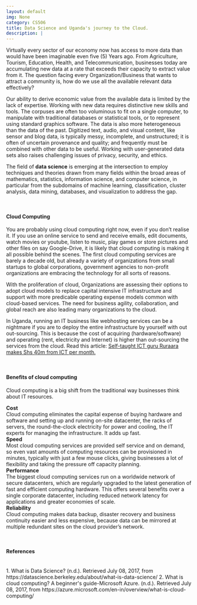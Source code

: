 ```yaml
---
layout: default
img: None
category: CS506
title: Data Science and Uganda's journey to the Cloud.
description: |
---
```

Virtually every sector of our economy now has access to more data than would have been imaginable even five (5) Years ago. From Agriculture, Tourism, Education, Health, and Telecommunication, businesses today are accumulating new data at a rate that exceeds their capacity to extract value from it. The question facing every Organization/Business that wants to attract a community is, how do we use all the available relevant data effectively? 

<p>Our ability to derive economic value from the available data is limited by the lack of expertise. Working with new data requires distinctive new skills and tools. The corpuses are often too voluminous to fit on a single computer, to manipulate with traditional databases or statistical tools, or to represent using standard graphics software. The data is also more heterogeneous than the data of the past. Digitized text, audio, and visual content, like sensor and blog data, is typically messy, incomplete, and unstructured; it is often of uncertain provenance and quality; and frequently must be combined with other data to be useful. Working with user-generated data sets also raises challenging issues of privacy, security, and ethics.</p>
<p>The field of <strong>data science</strong> is emerging at the intersection to employ techniques and theories drawn from many fields within the broad areas of mathematics, statistics, information science, and computer science, in particular from the subdomains of machine learning, classification, cluster analysis, data mining, databases, and visualization to address the gap.</p>
<br/>
<h4> Cloud Computing </h4>
<p>You are probably using cloud computing right now, even if you don’t realise it. If you use an online service to send and receive emails, edit documents, watch movies or youtube, listen to music, play games or store pictures and other files on say Google-Drive, it is likely that cloud computing is making it all possible behind the scenes. The first cloud computing services are barely a decade old, but already a variety of organizations from small startups to global corporations, government agencies to non-profit organizations are embracing the technology for all sorts of reasons.</p>

With the proliferation of cloud, Organizations are assessing their options to adopt cloud models to replace capital intensive IT infrastructure and support with more predicable operating expense models common with cloud-based services. The need for business agility, collaboration, and global reach are also leading many organizations to the cloud.

<p> In Uganda, running an IT business like webhosting services can be a nightmare if you are to deploy the entire infrastructure by yourself with out out-sourcing. This is because the cost of acquiring (hardware/software) and operating (rent, electricity and Internet) is higher than out-sourcing the services from the cloud.  Read this article: <a href="http://www.observer.ug/lifestyle/52467-self-taught-ict-guru-ruraara-makes-shs-40m-from-ict-per-month.html" target="_blank">Self-taught ICT guru Ruraara makes Shs 40m from ICT per month.</a></p>
<br/>
<h4>Benefits of cloud computing</h4>
<p>Cloud computing is a big shift from the traditional way businesses think about IT resources.</p> 
<p><strong>Cost</strong><br/>
Cloud computing eliminates the capital expense of buying hardware and software and setting up and running on-site datacenter, the racks of servers, the round-the-clock electricity for power and cooling, the IT experts for managing the infrastructure. It adds up fast.<br/>
<strong>Speed</strong><br/>
Most cloud computing services are provided self service and on demand, so even vast amounts of computing resources can be provisioned in minutes, typically with just a few mouse clicks, giving businesses a lot of flexibility and taking the pressure off capacity planning. <br/>
<strong>Performance</strong><br/>
The biggest cloud computing services run on a worldwide network of secure datacenters, which are regularly upgraded to the latest generation of fast and efficient computing hardware. This offers several benefits over a single corporate datacenter, including reduced network latency for applications and greater economies of scale.<br/>
<strong>Reliability</strong><br/>
Cloud computing makes data backup, disaster recovery and business continuity easier and less expensive, because data can be mirrored at multiple redundant sites on the cloud provider’s network.
</p>

<br/>
<h4>References</h4>
<br/>
1. What is Data Science? (n.d.). Retrieved July 08, 2017, from https://datascience.berkeley.edu/about/what-is-data-science/  
2. What is cloud computing? A beginner's guide-Microsoft Azure. (n.d.). Retrieved July 08, 2017, from https://azure.microsoft.com/en-in/overview/what-is-cloud-computing/ 

<a id='IoT'></a>
